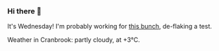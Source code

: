 ### Hi there :wave:

It's Wednesday! I'm probably working for [this bunch](https://github.com/kohofinancial), de-flaking a test.

Weather in Cranbrook: partly cloudy, at +3°C.
